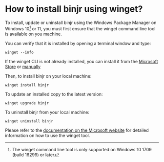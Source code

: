 # How to install binjr using winget?

To install, update or uninstall binjr using the Windows Package Manager on Windows 10[^1] or 11, you must first ensure that the winget command line tool is available on you machine.  

You can verify that it is installed by opening a terminal window and type:
```
winget --info
```

If the winget CLI is not already installed, you can install it from the [Microsoft Store](https://www.microsoft.com/p/app-installer/9nblggh4nns1) or [manually](https://github.com/microsoft/winget-cli/releases)

Then, to install binjr on your local machine:
```
winget install binjr
```

To update an installed copy to the latest version:
```
winget upgrade binjr
```

To uninstall binjr from your local machine:
```
winget uninstall binjr
```

Please refer to the [documentation on the Microsoft website](https://learn.microsoft.com/en-us/windows/package-manager/winget/) for detailed information on how to use the winget tool.


[^1]: The winget command line tool is only supported on Windows 10 1709 (build 16299) or later